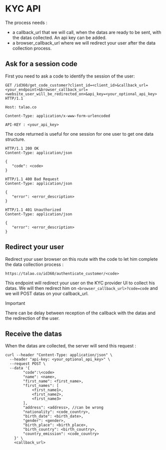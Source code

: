 # KYC API

The process needs :
- a callback_url that we will call, when the datas are ready to be sent, with the datas collected. An api key can be added.
- a browser_callback_url where we will redirect your user after the data collection process. 

## Ask for a session code

First you need to ask a code to identify the session of the user:

```
GET /id360/get_code_customer?client_id=<client_id>&callback_url=<your_endpoint>&browser_callback_url=<website_user_will_be_redirected_on>&api_key=<your_optional_api_key> HTTP/1.1

Host: talao.co

Content-Type: application/x-www-form-urlencoded

API-KEY : <your_api_key> 
```

The code returned is useful for one session for one user to get one data structure.

```
HTTP/1.1 200 OK
Content-Type: application/json

{
   "code": <code>
}
```


```
HTTP/1.1 400 Bad Request
Content-Type: application/json

{
   "error": <error_description>
}
```


```
HTTP/1.1 401 Unauthorized
Content-Type: application/json

{
   "error": <error_description>
}
```


## Redirect your user

Redirect your user browser on this route with the code to let him complete the data collection process :

`https://talao.co/id360/authenticate_customer/<code>`

This endpoint will redirect your user on the KYC provider UI to collect his datas. We will then redirect him on `<browser_callback_url>?code=code` and we will POST datas on your callback_url.

> [!IMPORTANT]
> There can be delay between reception of the callback with the datas and the redirection of the user.

## Receive the datas

When the datas are collected, the server will send this request :

```
curl --header "Content-Type: application/json" \
  --header "api-key: <your_optional_api_key>" \
  --request POST \
  --data '{
        "code":\<code>
        "name": <name>,
        "first_name": <first_name>,
        "first_names": [
            <first_name1>,
            <first_name2>,
            <first_name3>
        ],
        "address": <address>, //can be wrong
        "nationality": <code_country>,
        "birth_date": <birth_date>,
        "gender": <gender>,
        "birth_place": <birth_place>,
        "birth_country": <birth_country>,
        "country_emission": <code_country>
    }' \
    <callback_url>
```